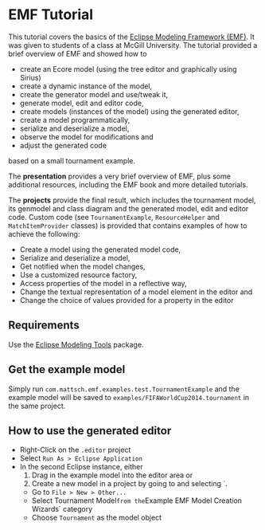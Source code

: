 EMF Tutorial
============

This tutorial covers the basics of the [Eclipse Modeling Framework (EMF)](http://www.eclipse.org/emf). It was given to students of a class at McGill University. The tutorial provided a brief overview of EMF and showed how to

- create an Ecore model (using the tree editor and graphically using Sirius)
- create a dynamic instance of the model,
- create the generator model and use/tweak it,
- generate model, edit and editor code,
- create models (instances of the model) using the generated editor,
- create a model programmatically,
- serialize and deserialize a model,
- observe the model for modifications and
- adjust the generated code

based on a small tournament example.

The **presentation** provides a very brief overview of EMF, plus some additional resources, including the EMF book and more detailed tutorials.

The **projects** provide the final result, which includes the tournament model, its genmodel and class diagram and the generated model, edit and editor code. Custom code (see `TournamentExample`, `ResourceHelper` and `MatchItemProvider` classes) is provided that contains examples of how to achieve the following:

- Create a model using the generated model code,
- Serialize and deserialize a model,
- Get notified when the model changes,
- Use a customized resource factory,
- Access properties of the model in a reflective way,
- Change the textual representation of a model element in the editor and
- Change the choice of values provided for a property in the editor

## Requirements

Use the [Eclipse Modeling Tools](https://www.eclipse.org/downloads/) package.

## Get the example model

Simply run `com.mattsch.emf.examples.test.TournamentExample` and the example model will be saved to `examples/FIFAWorldCup2014.tournament` in the same project.

## How to use the generated editor

- Right-Click on the `.editor` project
- Select `Run As > Eclipse Application`
- In the second Eclipse instance, either
  1. Drag in the example model into the editor area or
  2. Create a new model in a project by going to  and selecting `.
    - Go to `File > New > Other...`
    - Select Tournament Model` from the `Example EMF Model Creation Wizards` category
    - Choose `Tournament` as the model object
